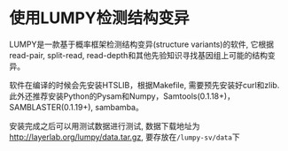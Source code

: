 # 使用LUMPY检测结构变异

LUMPY是一款基于概率框架检测结构变异(structure variants)的软件, 它根据read-pair, split-read, read-depth和其他先验知识寻找基因组上可能的结构变异。

软件在编译的时候会先安装HTSLIB，根据Makefile, 需要预先安装好curl和zlib. 此外还推荐安装Python的Pysam和Numpy，Samtools(0.1.18+)，SAMBLASTER(0.1.19+), sambamba。

安装完成之后可以用测试数据进行测试, 数据下载地址为<http://layerlab.org/lumpy/data.tar.gz>, 要存放在`/lumpy-sv/data`下